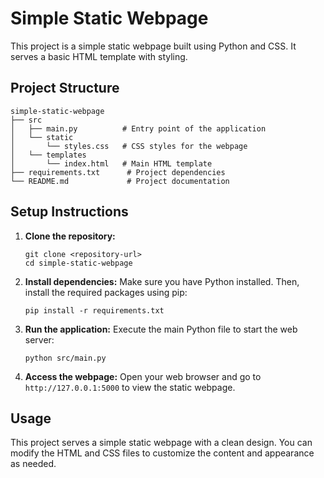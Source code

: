# Simple Static Webpage

This project is a simple static webpage built using Python and CSS. It serves a basic HTML template with styling.

## Project Structure

```
simple-static-webpage
├── src
│   ├── main.py          # Entry point of the application
│   └── static
│       └── styles.css   # CSS styles for the webpage
│   └── templates
│       └── index.html   # Main HTML template
├── requirements.txt      # Project dependencies
└── README.md             # Project documentation
```

## Setup Instructions

1. **Clone the repository:**
   ```
   git clone <repository-url>
   cd simple-static-webpage
   ```

2. **Install dependencies:**
   Make sure you have Python installed. Then, install the required packages using pip:
   ```
   pip install -r requirements.txt
   ```

3. **Run the application:**
   Execute the main Python file to start the web server:
   ```
   python src/main.py
   ```

4. **Access the webpage:**
   Open your web browser and go to `http://127.0.0.1:5000` to view the static webpage.

## Usage

This project serves a simple static webpage with a clean design. You can modify the HTML and CSS files to customize the content and appearance as needed.